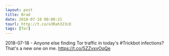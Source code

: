 ```yaml
---
layout: post
title: Brad
date: 2018-07-18 00:00:21
tourl: http://t.co/o3Rah323cD
tags: [Tor]
---
```

2018-07-18 - Anyone else finding Tor traffic in today's #Trickbot infections?  That's a new one on me. https://t.co/5ZZvxvOqQe